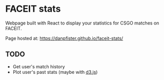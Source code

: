 # FACEIT stats

Webpage built with React to display your statistics for CSGO matches on FACEIT.

Page hosted at: https://danpfister.github.io/faceit-stats/

## TODO
- Get user's match history
- Plot user's past stats (maybe with [d3.js](https://d3js.org/))